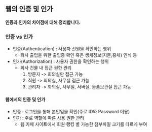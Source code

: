 ## 웹의 인증 및 인가
**인증과 인가의 차이점에 대해 정리합니다.**

### 인증 vs 인가
- 인증(Authentication) : 사용자 신원을 확인하는 행위
    - 회사 출입을 위한 출입증 확인 혹은 생체정보(지문,홍채) 인식 등
- 인가(Authorization) : 사용자 권한을 확인하는 행위
    - 회사 건물 내 접근 권한 관리
        1. 방문자 -> 회의실만 접근 가능
        2. 직원 -> 회의실, 사무실 접근 가능
        3. 관리자 -> 회의실, 사무실, 서버실, 물품보관실 접근 가능

#### 웹에서의 인증 및 인가
- 인증 : 로그인을 통해 본인임을 확인(주로 ID와 Password 이용)
- 인가 : 주로 역할에 따른 사용 권한 관리
    - 웹 카페 사이트에서 회원 랭킹 별 가능한 첨부파일 크기를 다르게 부여



